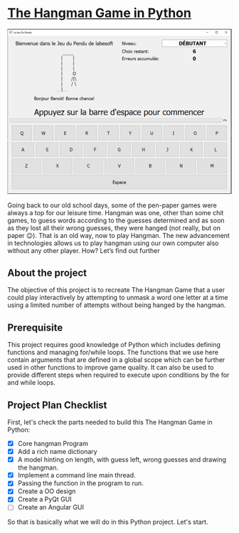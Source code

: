 # [The Hangman Game in Python](https://data-flair.training/blogs/hangman-game-python-code/)

![img.png](img.png)

Going back to our old school days, some of the pen-paper games were always a top for
our leisure time. Hangman was one, other than some chit games, to guess words according
to the guesses determined and as soon as they lost all their wrong guesses, they were
hanged (not really, but on paper 😉). That is an old way, now to play Hangman. The new
advancement in technologies allows us to play hangman using our own computer also 
without any other player. How? Let’s find out further

## About the project
The objective of this project is to recreate The Hangman Game that a user could
play interactively by attempting to unmask a word one letter at a time using a
limited number of attempts without being hanged by the hangman.

## Prerequisite
This project requires good knowledge of Python which includes defining functions and 
managing for/while loops. The functions that we use here contain arguments that are
defined in a global scope which can be further used in other functions to improve game
quality. It can also be used to provide different steps when required to execute upon
conditions by the for and while loops.

## Project Plan Checklist
First, let's check the parts needed to build this The Hangman Game in Python:

- [X] Core hangman Program
- [X] Add a rich name dictionary
- [X] A model hinting on length, with guess left, wrong guesses and drawing 
the hangman.
- [X] Implement a command line main thread.
- [X] Passing the function in the program to run.
- [X] Create a OO design
- [X] Create a PyQt GUI
- [ ] Create an Angular GUI

So that is basically what we will do in this Python project. Let's start.

